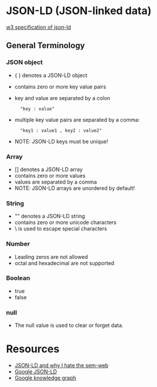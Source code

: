 JSON-LD (JSON-linked data)
==========================

[w3 specification of json-ld](http://www.w3.org/TR/json-ld)


## General Terminology

### JSON object
- { } denotes a JSON-LD object
- contains zero or more key value pairs
- key and value are separated by a colon

        "key : value"

- multiple key value pairs are separated by a comma:

        "key1 : value1 , key2 : value2"

- NOTE: JSON-LD keys must be unique!

### Array
- [] denotes a JSON-LD array
- contains zero or more values
- values are separated by a comma
- NOTE: JSON-LD arrays are unordered by default!

### String
- "" denotes a JSON-LD string
- contains zero or more unicode characters
- \ is used to escape special characters

### Number
- Leading zeros are not allowed
- octal and hexadecimal are not supported

### Boolean
- true
- false

### null
- The null value is used to clear or forget data.



# Resources

- [JSON-LD and why I hate the sem-web](http://manu.sporny.org/2014/json-ld-origins-2/)
- [Google JSON-LD](https://developers.google.com/schemas/formats/json-ld)
- [Google knowledge graph](https://developers.google.com/knowledge-graph/)
